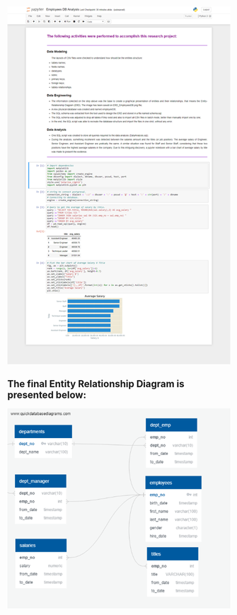 ![](scripts/jupyterNotebook.png)

## The final Entity Relationship Diagram is presented below: 
![](ERD/ERD_EmployeesDB.png)

